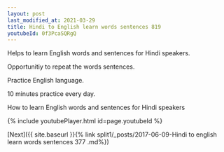 ```yaml
---
layout: post
last_modified_at: 2021-03-29
title: Hindi to English learn words sentences 819 
youtubeId: 0f3PcaSQRgQ
---
```

 
 
Helps to learn English words and sentences for Hindi speakers.

Opportunitiy to repeat the words sentences. 

Practice English language. 
 
10 minutes practice every day. 
 
How to learn English words and sentences for Hindi speakers 
 
{% include youtubePlayer.html id=page.youtubeId %}
 
 
[Next]({{ site.baseurl }}{% link  split1/_posts/2017-06-09-Hindi to english learn words sentences 377 .md%})
 

